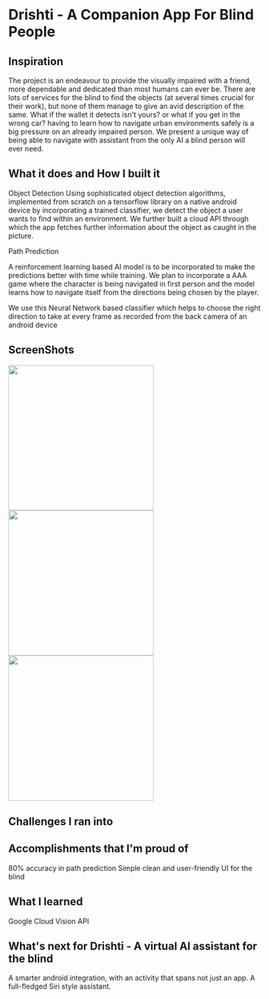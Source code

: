 # Drishti - A Companion App For Blind People

## Inspiration
The project is an endeavour to provide the visually impaired with a friend, more dependable and dedicated than most humans can ever be. 
There are lots of services for the blind to find the objects (at several times crucial for their work), but none of them manage to give an avid description of the same. What if the wallet it detects isn't yours? or what if you get in the wrong car?
having to learn how to navigate urban environments safely is a big pressure on an already impaired person. We present a unique way of being able to navigate with assistant from the only AI a blind person will ever need.

## What it does and How I built it
Object Detection
Using sophisticated object detection algorithms, implemented from scratch on a tensorflow library on a native android device by incorporating a trained classifier, we detect the object a user wants to find within an environment. We further built a cloud API through which the app fetches further information about the object as caught in the picture. 

Path Prediction

A reinforcement learning based AI model is to be incorporated to make the predictions better with time while training. We plan to incorporate a AAA game where the character is being navigated in first person and the model learns how to navigate itself from the directions being chosen by the player.

We use this Neural Network based classifier which helps to choose the right direction to take at every frame as recorded from the back camera of an android device 

## ScreenShots

<img src="https://user-images.githubusercontent.com/35829879/46232671-8ab93a00-c38d-11e8-9070-1184c6042e86.jpeg" width="290"> <img src="https://user-images.githubusercontent.com/35829879/46232691-99075600-c38d-11e8-834b-1003ec615b77.jpeg" width="290"> <img src="https://user-images.githubusercontent.com/35829879/46232704-9f95cd80-c38d-11e8-968b-9d975e120318.jpeg" width="290"> 

## Challenges I ran into

## Accomplishments that I'm proud of
80% accuracy in path prediction
Simple clean and user-friendly UI for the blind
## What I learned
Google Cloud Vision API

## What's next for Drishti - A virtual AI assistant for the blind
A smarter android integration, with an activity that spans not just an app. A full-fledged Siri style assistant.
